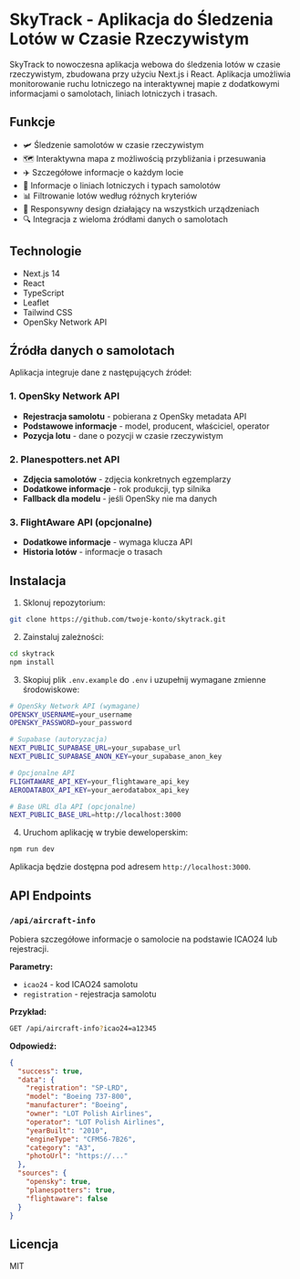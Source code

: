 # SkyTrack - Aplikacja do Śledzenia Lotów w Czasie Rzeczywistym

SkyTrack to nowoczesna aplikacja webowa do śledzenia lotów w czasie rzeczywistym, zbudowana przy użyciu Next.js i React. Aplikacja umożliwia monitorowanie ruchu lotniczego na interaktywnej mapie z dodatkowymi informacjami o samolotach, liniach lotniczych i trasach.

## Funkcje

- 🛩️ Śledzenie samolotów w czasie rzeczywistym
- 🗺️ Interaktywna mapa z możliwością przybliżania i przesuwania
- ✈️ Szczegółowe informacje o każdym locie
- 🏢 Informacje o liniach lotniczych i typach samolotów
- 📊 Filtrowanie lotów według różnych kryteriów
- 📱 Responsywny design działający na wszystkich urządzeniach
- 🔍 Integracja z wieloma źródłami danych o samolotach

## Technologie

- Next.js 14
- React
- TypeScript
- Leaflet
- Tailwind CSS
- OpenSky Network API

## Źródła danych o samolotach

Aplikacja integruje dane z następujących źródeł:

### 1. OpenSky Network API
- **Rejestracja samolotu** - pobierana z OpenSky metadata API
- **Podstawowe informacje** - model, producent, właściciel, operator
- **Pozycja lotu** - dane o pozycji w czasie rzeczywistym

### 2. Planespotters.net API
- **Zdjęcia samolotów** - zdjęcia konkretnych egzemplarzy
- **Dodatkowe informacje** - rok produkcji, typ silnika
- **Fallback dla modelu** - jeśli OpenSky nie ma danych

### 3. FlightAware API (opcjonalne)
- **Dodatkowe informacje** - wymaga klucza API
- **Historia lotów** - informacje o trasach

## Instalacja

1. Sklonuj repozytorium:
```bash
git clone https://github.com/twoje-konto/skytrack.git
```

2. Zainstaluj zależności:
```bash
cd skytrack
npm install
```

3. Skopiuj plik `.env.example` do `.env` i uzupełnij wymagane zmienne środowiskowe:

```bash
# OpenSky Network API (wymagane)
OPENSKY_USERNAME=your_username
OPENSKY_PASSWORD=your_password

# Supabase (autoryzacja)
NEXT_PUBLIC_SUPABASE_URL=your_supabase_url
NEXT_PUBLIC_SUPABASE_ANON_KEY=your_supabase_anon_key

# Opcjonalne API
FLIGHTAWARE_API_KEY=your_flightaware_api_key
AERODATABOX_API_KEY=your_aerodatabox_api_key

# Base URL dla API (opcjonalne)
NEXT_PUBLIC_BASE_URL=http://localhost:3000
```

4. Uruchom aplikację w trybie deweloperskim:
```bash
npm run dev
```

Aplikacja będzie dostępna pod adresem `http://localhost:3000`.

## API Endpoints

### `/api/aircraft-info`
Pobiera szczegółowe informacje o samolocie na podstawie ICAO24 lub rejestracji.

**Parametry:**
- `icao24` - kod ICAO24 samolotu
- `registration` - rejestracja samolotu

**Przykład:**
```bash
GET /api/aircraft-info?icao24=a12345
```

**Odpowiedź:**
```json
{
  "success": true,
  "data": {
    "registration": "SP-LRD",
    "model": "Boeing 737-800",
    "manufacturer": "Boeing",
    "owner": "LOT Polish Airlines",
    "operator": "LOT Polish Airlines",
    "yearBuilt": "2010",
    "engineType": "CFM56-7B26",
    "category": "A3",
    "photoUrl": "https://..."
  },
  "sources": {
    "opensky": true,
    "planespotters": true,
    "flightaware": false
  }
}
```

## Licencja

MIT
